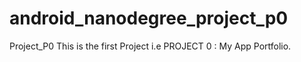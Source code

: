 # android_nanodegree_project_p0
Project_P0
This is the first Project i.e PROJECT 0 : My App Portfolio. 
